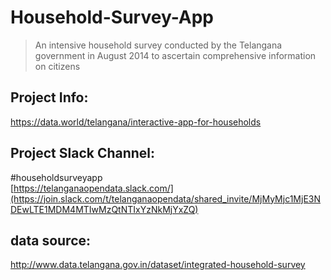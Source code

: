 # Household-Survey-App
> An intensive household survey conducted by the Telangana government in August 2014 to ascertain comprehensive information on citizens

## Project Info:   
<a href="https://data.world/telangana/interactive-app-for-households" target="_blank">https://data.world/telangana/interactive-app-for-households</a>

## Project Slack Channel:
#householdsurveyapp  
[https://telanganaopendata.slack.com/](https://join.slack.com/t/telanganaopendata/shared_invite/MjMyMjc1MjE3NDEwLTE1MDM4MTIwMzQtNTIxYzNkMjYxZQ) 
## data source:   
http://www.data.telangana.gov.in/dataset/integrated-household-survey

